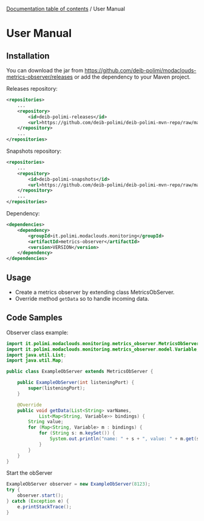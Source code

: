 [Documentation table of contents](TOC.md) / User Manual

# User Manual

## Installation

You can download the jar from https://github.com/deib-polimi/modaclouds-metrics-observer/releases or add the dependency to your Maven project.

Releases repository:
```xml
<repositories>
	...
	<repository>
        <id>deib-polimi-releases</id>
        <url>https://github.com/deib-polimi/deib-polimi-mvn-repo/raw/master/releases</url>
	</repository>
	...
</repositories>
```

Snapshots repository:
```xml
<repositories>
	...
	<repository>
        <id>deib-polimi-snapshots</id>
        <url>https://github.com/deib-polimi/deib-polimi-mvn-repo/raw/master/snapshots</url>
	</repository>
	...
</repositories>
```

Dependency:
```xml
<dependencies>
	<dependency>
		<groupId>it.polimi.modaclouds.monitoring</groupId>
		<artifactId>metrics-observer</artifactId>
		<version>VERSION</version>
	</dependency>
</dependencies>
```

## Usage

* Create a metrics observer by extending class MetricsObServer.
* Override method `getData` so to handle incoming data.

## Code Samples

Observer class example:
```java
import it.polimi.modaclouds.monitoring.metrics_observer.MetricsObServer;
import it.polimi.modaclouds.monitoring.metrics_observer.model.Variable;
import java.util.List;
import java.util.Map;

public class ExampleObServer extends MetricsObServer {

	public ExampleObServer(int listeningPort) {
		super(listeningPort);
	}

	@Override
	public void getData(List<String> varNames,
			List<Map<String, Variable>> bindings) {
		String value;
		for (Map<String, Variable> m : bindings) {
			for (String s: m.keySet()) {
				System.out.println("name: " + s + ", value: " + m.get(s));
			}
		}
	}
}
```

Start the obServer
```java	
ExampleObServer observer = new ExampleObServer(8123);
try {
	observer.start();
} catch (Exception e) {
	e.printStackTrace();
}
```
